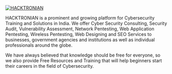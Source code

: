 [![HACKTRONIAN](https://hacktronian.in/images/worker/hacktronian.in.png)](https://hacktronian.in)

HACKTRONIAN is a prominent and growing platform for Cybersecurity Training and Solutions in India. We offer Cyber Security Consulting, Security Audit, Vulnerability Assessment, Network Pentesting, Web Application Pentesting, Wireless Pentesting, Web Designing and SEO Services to businesses, government agencies and institutions as well as individual professionals around the globe.

We have always believed that knowledge should be free for everyone, so we also provide Free Resources and Training that will help beginners start their careers in the field of Cybersecurity.
